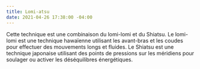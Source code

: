 ```yaml
---
title: Lomi-atsu
date: 2021-04-26 17:38:00 -04:00
---
```


Cette technique est une combinaison du lomi-lomi et du Shiatsu. Le lomi-lomi est une technique hawaïenne utilisant les avant-bras et les coudes pour effectuer des mouvements longs et fluides. Le Shiatsu est une technique japonaise utilisant des points de pressions sur les méridiens pour soulager ou activer les déséquilibres énergétiques.